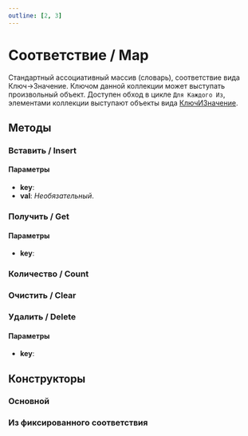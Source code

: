 ```yaml
---
outline: [2, 3]
---
```


# Соответствие / Map


Стандартный ассоциативный массив (словарь), соответствие вида Ключ->Значение.
Ключом данной коллекции может выступать произвольный объект.
Доступен обход в цикле `Для Каждого Из`, элементами коллекции выступают объекты вида [КлючИЗначение](/syntax/KeyAndValue).


## Методы


### Вставить / Insert


#### Параметры

* **key**: 
* **val**:  *Необязательный*. 

### Получить / Get


#### Параметры

* **key**: 

### Количество / Count


### Очистить / Clear


### Удалить / Delete


#### Параметры

* **key**: 

## Конструкторы


### Основной


### Из фиксированного соответствия

